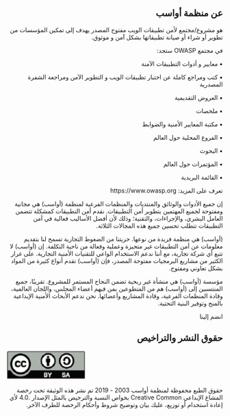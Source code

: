 <h2 dir='rtl' align='right'>عن منظمة أواسب </h2>

<p dir='rtl' align='right'>هو مشروع/مجتمع لأمن تطبيقات الويب مفتوح المصدر يهدف إلى تمكين المؤسسات من تطوير أو شراء أو صيانة تطبيقاتها بشكل آمن و موثوق. </p>


 <p dir='rtl' align='right'> في مجتمع OWASP ستجد: </p> 

<p dir='rtl' align='right'> ▪️ معايير و أدوات التطبيقات الآمنة </p>
<p dir='rtl' align='right'> ▪️ كتب ومراجع كاملة عن اختبار تطبيقات الويب و التطوير الآمن ومراجعة الشفرة المصدرية </p>
<p dir='rtl' align='right'> ▪️ العروض التقديمية </p>
<p dir='rtl' align='right'> ▪️ ملخصات </p>
<p dir='rtl' align='right'> ▪️ مكتبة المعايير الأمنية والضوابط </p>
<p dir='rtl' align='right'> ▪️ الفروع المحلية حول العالم </p>
<p dir='rtl' align='right'> ▪️ البحوث </p>
<p dir='rtl' align='right'> ▪️ المؤتمرات حول العالم </p>
<p dir='rtl' align='right'> ▪️ القائمة البريدية </p>


<p dir='rtl' align='right'> تعرف على المزيد:   https://www.owasp.org </p>

<p dir='rtl' align='right'> 
إن جميع الأدوات والوثائق والمنتديات والمنظمات الفرعية لمنظمة (أواسب) هي
مجانية ومفتوحة لجميع المهتمين بتطوير أمن التطبيقات. نقدم أمن التطبيقات
كمشكلة تتضمن العامل البشري، والإجراءات، والتقنية؛ وذلك لأن أفضل الأساليب
فعالية في أمن التطبيقات تتطلب تحسين جميع هذه المجالات الثلاثة.
<p dir='rtl' align='right'> 
(أواسب) هي منظمة فريدة من نوعها. حريتنا من الضغوط التجارية تسمح لنا
بتقديم معلومات عن أمن التطبيقات غير متحيزة وعملية وفعالة من ناحية التكلفة.
إن (أواسب) لا تتبع أي شركة تجارية، مع أننا ندعم الاستخدام الواعي للتقنيات
الأمنية التجارية. على غرار الكثير من مشاريع البرمجيات مفتوحة المصدر، فإن
(أواسب) تقدم أنواع كثيرة من المواد بشكل تعاوني ومفتوح.
<p dir='rtl' align='right'> 
مؤسسة (أواسب) هي منشأة غير ربحية تضمن النجاح المستمر للمشروع. تقريبًا، 
جميع المنتسبين إلى (أواسب) هم من المتطوعين بمن فيهم أعضاء المجلس،
واللجان العالمية، وقادة المنظمات الفرعية، وقادة المشاريع وأعضائها. نحن ندعم
الأبحاث الأمنية الإبداعية بالمنح وتوفير البنية التحتية.

<p dir='rtl' align='right'>انضم إلينا
    
</p> 

<h2 dir='rtl' align='right'>حقوق النشر والتراخيص   </h2>

![license](images/license.png)

<p dir='rtl' align='right'> حقوق الطبع محفوظة لمنظمة أواسب 2003 - 2019
 تم نشر هذه الوثيقة تحت رخصة المشاع الإبداعي Creative Common بخواص النسبة والترخيص بالمثل الإصدار .4.0 لأي إعادة
استخدام أو توزيع، عليك بيان وتوضيح شروط وأحكام الرخصة للطرف الآخر.

[1]: https://www.youtube.com/user/OWASPGLOBAL
[2]: https://www.owasp.org/index.php/OWASP_Cheat_Sheet_Series
[3]: https://www.owasp.org/index.php/OWASP_Chapter
[4]: https://www.owasp.org/index.php/Category:OWASP_AppSec_Conference
[5]: https://lists.owasp.org/mailman/listinfo
[6]: https://www.owasp.org
[7]: http://creativecommons.org/licenses/by-sa/4.0/

